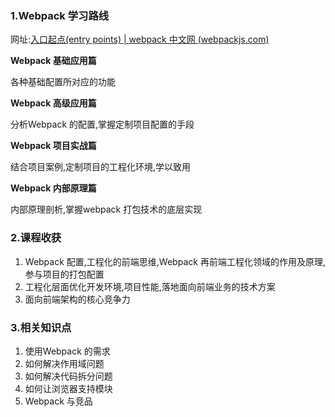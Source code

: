 ### 1.Webpack 学习路线

网址:[入口起点(entry points) | webpack 中文网 (webpackjs.com)](https://www.webpackjs.com/concepts/entry-points/)

**Webpack 基础应用篇**

各种基础配置所对应的功能

**Webpack 高级应用篇**

分析Webpack 的配置,掌握定制项目配置的手段

**Webpack 项目实战篇**

结合项目案例,定制项目的工程化环境,学以致用

**Webpack 内部原理篇**

内部原理剖析,掌握webpack 打包技术的底层实现

### 2.课程收获

1. Webpack 配置,工程化的前端思维,Webpack 再前端工程化领域的作用及原理,参与项目的打包配置
2. 工程化层面优化开发环境,项目性能,落地面向前端业务的技术方案
3. 面向前端架构的核心竞争力

### 3.相关知识点

1. 使用Webpack 的需求
2. 如何解决作用域问题
3. 如何解决代码拆分问题
4. 如何让浏览器支持模块
5. Webpack 与竞品